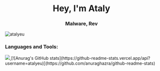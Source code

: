 <h1 align="center">Hey, I'm Ataly</h1>
<h3 align="center">Malware, Rev</h3>

<p align="left"> <img src="https://komarev.com/ghpvc/?username=atalyeu&label=Profile%20views&color=0e75b6&style=flat" alt="atalyeu" /> </p>

<h3 align="left">Languages and Tools:</h3>

  <a href="https://skillicons.dev">
    <img src="https://skillicons.dev/icons?i=c,cpp,cs,ts,py,docker,linux,express,nestjs" />
  </a>
  [![Anurag's GitHub stats](https://github-readme-stats.vercel.app/api?username=atalyeu)](https://github.com/anuraghazra/github-readme-stats)

